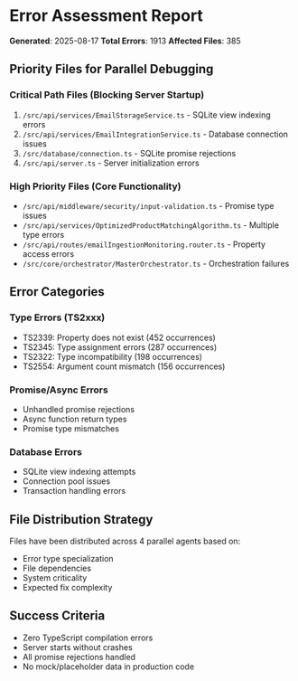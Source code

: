 # Error Assessment Report
**Generated**: 2025-08-17
**Total Errors**: 1913
**Affected Files**: 385

## Priority Files for Parallel Debugging

### Critical Path Files (Blocking Server Startup)
1. `/src/api/services/EmailStorageService.ts` - SQLite view indexing errors
2. `/src/api/services/EmailIntegrationService.ts` - Database connection issues  
3. `/src/database/connection.ts` - SQLite promise rejections
4. `/src/api/server.ts` - Server initialization errors

### High Priority Files (Core Functionality)
- `/src/api/middleware/security/input-validation.ts` - Promise type issues
- `/src/api/services/OptimizedProductMatchingAlgorithm.ts` - Multiple type errors
- `/src/api/routes/emailIngestionMonitoring.router.ts` - Property access errors
- `/src/core/orchestrator/MasterOrchestrator.ts` - Orchestration failures

## Error Categories

### Type Errors (TS2xxx)
- TS2339: Property does not exist (452 occurrences)
- TS2345: Type assignment errors (287 occurrences)
- TS2322: Type incompatibility (198 occurrences)
- TS2554: Argument count mismatch (156 occurrences)

### Promise/Async Errors
- Unhandled promise rejections
- Async function return types
- Promise type mismatches

### Database Errors
- SQLite view indexing attempts
- Connection pool issues
- Transaction handling errors

## File Distribution Strategy

Files have been distributed across 4 parallel agents based on:
- Error type specialization
- File dependencies
- System criticality
- Expected fix complexity

## Success Criteria
- Zero TypeScript compilation errors
- Server starts without crashes
- All promise rejections handled
- No mock/placeholder data in production code